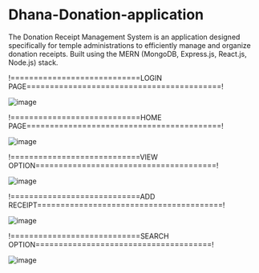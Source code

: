 # Dhana-Donation-application

The Donation Receipt Management System is an application designed specifically for temple administrations to efficiently manage and organize donation receipts. Built using the MERN (MongoDB, Express.js, React.js, Node.js) stack.


!============================LOGIN PAGE==========================================!


![image](https://github.com/shivaprasad-kulal/Dhana-Donation-application/assets/57038598/e58dd294-573d-48f7-91fb-acb8ab39b3a9)



!============================HOME PAGE==========================================!

![image](https://github.com/shivaprasad-kulal/Dhana-Donation-application/assets/57038598/7d762a7f-1f7f-44d6-9d97-0987d105c990)



!============================VIEW OPTION=======================================!

![image](https://github.com/shivaprasad-kulal/Dhana-Donation-application/assets/57038598/37f4cbab-4a6c-4b52-a526-0a82dbe5841f)


!============================ADD RECEIPT========================================!

![image](https://github.com/shivaprasad-kulal/Dhana-Donation-application/assets/57038598/568db822-7781-451d-91f8-3573b28fda33)

!============================SEARCH OPTION======================================!

![image](https://github.com/shivaprasad-kulal/Dhana-Donation-application/assets/57038598/aa863975-0d63-48b3-bbf4-c685b703a28a)






